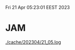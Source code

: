 Fri 21 Apr 05:23:01 EEST 2023
# JAM
<a href='./cache/202304/21_05.log'>./cache/202304/21_05.log</a>
